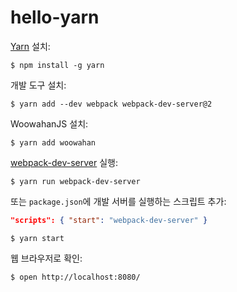 # hello-yarn

[Yarn](https://yarnpkg.com/) 설치:

```
$ npm install -g yarn
```

개발 도구 설치:

```
$ yarn add --dev webpack webpack-dev-server@2
```

WoowahanJS 설치:

```
$ yarn add woowahan
```

[webpack-dev-server](https://webpack.js.org/guides/development/#webpack-dev-server) 실행:

```
$ yarn run webpack-dev-server
```

또는 `package.json`에 개발 서버를 실행하는 스크립트 추가:

```json
"scripts": { "start": "webpack-dev-server" }
```

```
$ yarn start
```

웹 브라우저로 확인:

```
$ open http://localhost:8080/
```
